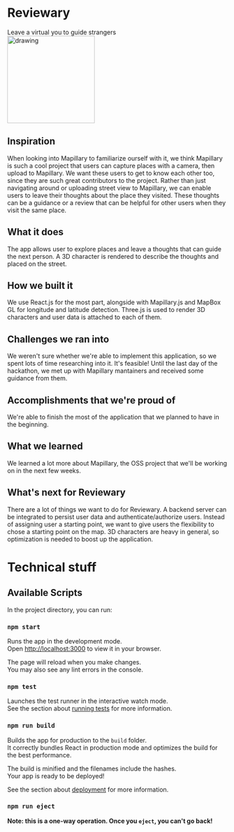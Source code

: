 # Reviewary
Leave a virtual you to guide strangers 
<br/>
<img src="https://user-images.githubusercontent.com/70591959/151982354-c78c8bc0-1b76-448f-a838-73318591dfb8.png" alt="drawing" height="200"/>
<br/>
## Inspiration
When looking into Mapillary to familiarize ourself with it, we think Mapillary is such a cool project that users can capture places with a camera, then upload to Mapillary. We want these users to get to know each other too, since they are such great contributors to the project. Rather than just navigating around or uploading street view to Mapillary, we can enable users to leave their thoughts about the place they visited. These thoughts can be a guidance or a review that can be helpful for other users when they visit the same place.
## What it does
The app allows user to explore places and leave a thoughts that can guide the next person. A 3D character is rendered to describe the thoughts and placed on the street.
## How we built it
We use React.js for the most part, alongside with Mapillary.js and MapBox GL for longitude and latitude detection. Three.js is used to render 3D characters and user data is attached to each of them.
## Challenges we ran into
We weren't sure whether we're able to implement this application, so we spent lots of time researching into it. It's feasible! Until the last day of the hackathon, we met up with Mapillary mantainers and received some guidance from them.
## Accomplishments that we're proud of
We're able to finish the most of the application that we planned to have in the beginning.
## What we learned
We learned a lot more about Mapillary, the OSS project that we'll be working on in the next few weeks. 
## What's next for Reviewary
There are a lot of things we want to do for Reviewary. A backend server can be integrated to persist user data and authenticate/authorize users. Instead of assigning user a starting point, we want to give users the flexibility to chose a starting point on the map. 3D characters are heavy in general, so optimization is needed to boost up the application.
<br/> 
# Technical stuff
## Available Scripts

In the project directory, you can run:

### `npm start`

Runs the app in the development mode.\
Open [http://localhost:3000](http://localhost:3000) to view it in your browser.

The page will reload when you make changes.\
You may also see any lint errors in the console.

### `npm test`

Launches the test runner in the interactive watch mode.\
See the section about [running tests](https://facebook.github.io/create-react-app/docs/running-tests) for more information.

### `npm run build`

Builds the app for production to the `build` folder.\
It correctly bundles React in production mode and optimizes the build for the best performance.

The build is minified and the filenames include the hashes.\
Your app is ready to be deployed!

See the section about [deployment](https://facebook.github.io/create-react-app/docs/deployment) for more information.

### `npm run eject`

**Note: this is a one-way operation. Once you `eject`, you can't go back!**
